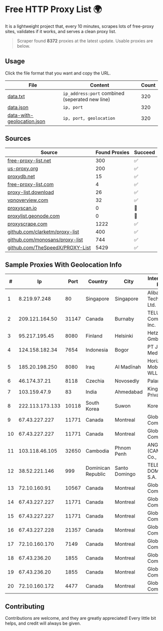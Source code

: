 
# Free HTTP Proxy List 🌍

It is a lightweight project that, every 10 minutes, scrapes lots of free-proxy sites, validates if it works, and serves a clean proxy list.


> Scraper found **8372** proxies at the latest update. Usable proxies are below.

## Usage

Click the file format that you want and copy the URL.


|File|Content|Count|
|----|-------|-----|
|[data.txt](https://raw.githubusercontent.com/themiralay/Proxy-List-World/master/data.txt)|`ip_address:port` combined (seperated new line)|320|
|[data.json](https://raw.githubusercontent.com/themiralay/Proxy-List-World/master/data.json)|`ip, port`|320|
|[data-with-geolocation.json](https://raw.githubusercontent.com/themiralay/Proxy-List-World/master/data-with-geolocation.json)|`ip, port, geolocation`|320|

## Sources

|Source|Found Proxies|Succeed|
|------|-------------|-------|
|[free-proxy-list.net](https://free-proxy-list.net)|300|✅|
|[us-proxy.org](https://www.us-proxy.org)|200|✅|
|[proxydb.net](http://proxydb.net)|15|✅|
|[free-proxy-list.com](https://free-proxy-list.com/?page=&port=&type%5B%5D=http&type%5B%5D=https&up_time=0&search=Search)|4|✅|
|[proxy-list.download](https://www.proxy-list.download/HTTP)|26|✅|
|[vpnoverview.com](https://vpnoverview.com/privacy/anonymous-browsing/free-proxy-servers)|32|✅|
|[proxyscan.io](https://www.proxyscan.io)|0|🚫|
|[proxylist.geonode.com](https://proxylist.geonode.com/api/proxy-list?limit=300&page=1&sort_by=lastChecked&sort_type=desc&protocols=http,https)|0|🚫|
|[proxyscrape.com](https://api.proxyscrape.com/v2/?request=displayproxies&protocol=http&timeout=10000&country=all&ssl=all&anonymity=all)|1222|✅|
|[github.com/clarketm/proxy-list](https://raw.githubusercontent.com/clarketm/proxy-list/master/proxy-list-raw.txt)|400|✅|
|[github.com/monosans/proxy-list](https://raw.githubusercontent.com/monosans/proxy-list/main/proxies/http.txt)|744|✅|
|[github.com/TheSpeedX/PROXY-List](https://raw.githubusercontent.com/TheSpeedX/PROXY-List/master/http.txt)|5429|✅|


## Sample Proxies With Geolocation Info

|#|Ip|Port|Country|City|Internet Service Provider|
|-|--|----|-------|----|-------------------------|
|1|8.219.97.248|80|Singapore|Singapore|Alibaba (US) Technology Co., Ltd.|
|2|209.121.164.50|31147|Canada|Burnaby|TELUS Communications Inc.|
|3|95.217.195.45|8080|Finland|Helsinki|Hetzner Online GmbH|
|4|124.158.182.34|7654|Indonesia|Bogor|PT Jala Lintas Media|
|5|185.20.198.250|8080|Iraq|Al Madīnah|Horizon Scope Mobile Telecom WLL|
|6|46.174.37.21|8118|Czechia|Novosedly|Palanet s.r.o.|
|7|103.159.47.9|83|India|Ahmedabad|King Netsol Private Limited|
|8|222.113.173.133|10118|South Korea|Suwon|Korea Telecom|
|9|67.43.227.227|11771|Canada|Montreal|GloboTech Communications|
|10|67.43.227.227|11771|Canada|Montreal|GloboTech Communications|
|11|103.118.46.105|32650|Cambodia|Phnom Penh|ANGKOR E & C (CAMBODIA) Co., Ltd.|
|12|38.52.221.146|999|Dominican Republic|Santo Domingo|TELECABLE DOMINICANO, S.A.|
|13|72.10.160.91|10567|Canada|Montreal|GloboTech Communications|
|14|67.43.227.227|11771|Canada|Montreal|GloboTech Communications|
|15|67.43.227.227|11771|Canada|Montreal|GloboTech Communications|
|16|67.43.227.228|21357|Canada|Montreal|GloboTech Communications|
|17|72.10.160.170|7149|Canada|Montreal|GloboTech Communications|
|18|67.43.236.20|1855|Canada|Montreal|GloboTech Communications|
|19|67.43.236.20|1855|Canada|Montreal|GloboTech Communications|
|20|72.10.160.172|4477|Canada|Montreal|GloboTech Communications|



## Contributing

Contributions are welcome, and they are greatly appreciated! Every
little bit helps, and credit will always be given.

